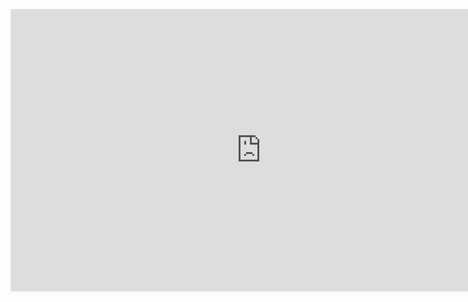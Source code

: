 <code><iframe style="border: 1px solid rgba(0, 0, 0, 0.1);" width="800" height="450" src="https://www.figma.com/embed?embed_host=share&url=https%3A%2F%2Fwww.figma.com%2Ffile%2Fi9NvCBTU1zZJa5nrqb1zbB%2FUntitled%3Fnode-id%3D1%253A2&chrome=DOCUMENTATION" allowfullscreen></iframe></code>